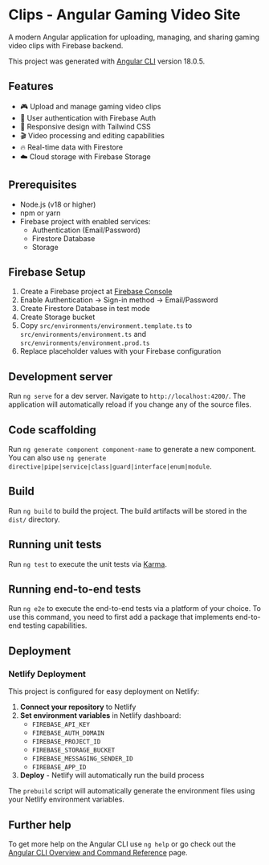 # Clips - Angular Gaming Video Site

A modern Angular application for uploading, managing, and sharing gaming video clips with Firebase backend.

This project was generated with [Angular CLI](https://github.com/angular/angular-cli) version 18.0.5.

## Features

- 🎮 Upload and manage gaming video clips
- 🔐 User authentication with Firebase Auth
- 📱 Responsive design with Tailwind CSS
- 🎬 Video processing and editing capabilities
- 🔥 Real-time data with Firestore
- ☁️ Cloud storage with Firebase Storage

## Prerequisites

- Node.js (v18 or higher)
- npm or yarn
- Firebase project with enabled services:
  - Authentication (Email/Password)
  - Firestore Database
  - Storage

## Firebase Setup

1. Create a Firebase project at [Firebase Console](https://console.firebase.google.com/)
2. Enable Authentication → Sign-in method → Email/Password
3. Create Firestore Database in test mode
4. Create Storage bucket
5. Copy `src/environments/environment.template.ts` to `src/environments/environment.ts` and `src/environments/environment.prod.ts`
6. Replace placeholder values with your Firebase configuration

## Development server

Run `ng serve` for a dev server. Navigate to `http://localhost:4200/`. The application will automatically reload if you change any of the source files.

## Code scaffolding

Run `ng generate component component-name` to generate a new component. You can also use `ng generate directive|pipe|service|class|guard|interface|enum|module`.

## Build

Run `ng build` to build the project. The build artifacts will be stored in the `dist/` directory.

## Running unit tests

Run `ng test` to execute the unit tests via [Karma](https://karma-runner.github.io).

## Running end-to-end tests

Run `ng e2e` to execute the end-to-end tests via a platform of your choice. To use this command, you need to first add a package that implements end-to-end testing capabilities.

## Deployment

### Netlify Deployment

This project is configured for easy deployment on Netlify:

1. **Connect your repository** to Netlify
2. **Set environment variables** in Netlify dashboard:
   - `FIREBASE_API_KEY`
   - `FIREBASE_AUTH_DOMAIN`
   - `FIREBASE_PROJECT_ID`
   - `FIREBASE_STORAGE_BUCKET`
   - `FIREBASE_MESSAGING_SENDER_ID`
   - `FIREBASE_APP_ID`
3. **Deploy** - Netlify will automatically run the build process

The `prebuild` script will automatically generate the environment files using your Netlify environment variables.

## Further help

To get more help on the Angular CLI use `ng help` or go check out the [Angular CLI Overview and Command Reference](https://angular.dev/tools/cli) page.
